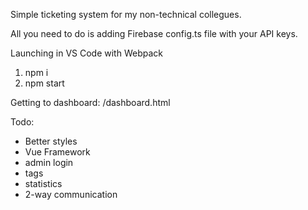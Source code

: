 ﻿Simple ticketing system for my non-technical collegues.

All you need to do is adding Firebase config.ts file with your API keys.

Launching in VS Code with Webpack
1. npm i
2. npm start

Getting to dashboard: /dashboard.html

Todo:
 - Better styles
 - Vue Framework
 - admin login
 - tags
 - statistics
 - 2-way communication
